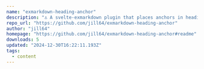 ```yaml
---
name: "exmarkdown-heading-anchor"
description: "⚓️ A svelte-exmarkdown plugin that places anchors in heading tags"
repo_url: "https://github.com/jill64/exmarkdown-heading-anchor"
author: "jill64"
homepage: "https://github.com/jill64/exmarkdown-heading-anchor#readme"
downloads: 5
updated: "2024-12-30T16:22:11.193Z"
tags: 
  - content
---
```


